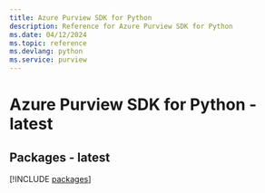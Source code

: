 ```yaml
---
title: Azure Purview SDK for Python
description: Reference for Azure Purview SDK for Python
ms.date: 04/12/2024
ms.topic: reference
ms.devlang: python
ms.service: purview
---
```

# Azure Purview SDK for Python - latest
## Packages - latest
[!INCLUDE [packages](purview-index.md)]